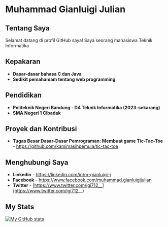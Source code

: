 <!--### Hi there 👋-->
<!--
**mimisosorara/mimisosorara** is a ✨ _special_ ✨ repository because its `README.md` (this file) appears on your GitHub profile.

Here are some ideas to get you started:

- 🔭 I’m currently working on ...
- 🌱 I’m currently learning ...
- 👯 I’m looking to collaborate on ...
- 🤔 I’m looking for help with ...
- 💬 Ask me about ...
- 📫 How to reach me: ...
- 😄 Pronouns: ...
- ⚡ Fun fact: ...
-->
# Muhammad Gianluigi Julian
## Tentang Saya
Selamat datang di profil GitHub saya! Saya seorang mahasiswa Teknik Informatika
## Kepakaran
- **Dasar-dasar bahasa C dan Java**
- **Sedikit pemahamam tentang web programming**
## Pendidikan
- **Politeknik Negeri Bandung - D4 Teknik Informatika (2023-sekarang)**
- **SMA Negeri 1 Cibadak**
## Proyek dan Kontribusi
- **Tugas Besar Dasar-Dasar Pemrograman: Membuat game Tic-Tac-Toe** - https://github.com/kamimasihpemula/tic-tac-toe
## Menghubungi Saya
- **Linkedin** - https://linkedin.com/in/m-gianluigi-j
- **Facebook** - https://www.facebook.com/muhammad.gianluigijulian
- **Twitter** - [https://www.twitter.com/igi712__](https://www.twitter.com/igi712__)
## My Stats
[![My GitHub stats](https://github-readme-stats.vercel.app/api?username=igi712)](https://github.com/anuraghazra/github-readme-stats)
